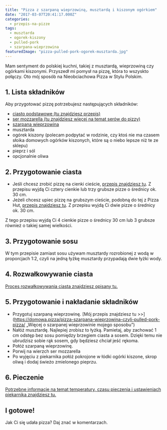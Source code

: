 ```yaml
---
title: "Pizza z szarpaną wieprzowiną, musztardą i kiszonym ogórkiem"
date: "2017-03-07T20:41:17.000Z"
categories: 
  - przepis-na-pizze
tags: 
  - musztarda
  - ogorek-kiszony
  - pulled-pork
  - szarpana-wieprzowina
featuredImage: "pizza-pulled-pork-ogorek-musztarda.jpg"
---
```


Mam sentyment do polskiej kuchni, takiej z musztardą, wieprzowiną czy ogórkami kiszonymi. Przyszedł mi pomysł na pizzę, która to wszyskto połączy. Oto mój sposób na Nieobciachowa Pizza w Stylu Polskim.

## 1\. Lista składników

Aby przygotować pizzę potrzebujesz następujących składników:

- <a title="Przepis na ciasto podstawowe" href="/przepis-na-ciasto-na-pizze/">ciasto podstawowe (tu znajdziesz przepis)</a>
- <a title="Ser do pizzy" href="/jaki-ser-wybrac-do-pizzy/">ser mozzarella (tu znajdziesz więcej na temat serów do pizzy)</a>
- <a href="/pizza-szarpana-wieprzowina-czyli-pulled-pork-pizza/">szarpana wieprzowina</a>
- musztarda
- ogórek kiszony (polecam podpytać w rodzinie, czy ktoś nie ma czasem słoika domowych ogórków kiszonych, które są o niebo lepsze niż te ze sklepu)
- pieprz i sól
- opcjonalnie oliwa

## 2\. Przygotowanie ciasta

- Jeśli chcesz zrobić pizzę na cienki cieście, <a title="Przepis na ciasto podstawowe" href="/przepis-na-ciasto-na-pizze/">przepis znajdziesz tu</a>. Z przepisu wyjdą Ci cztery cienkie lub trzy grubsze pizze o średnicy ok. 30 cm.
- Jeżeli chcesz upiec pizzę na grubszym cieście, podobną do tej z Pizza Hut, <a title="Przepis na pizzę na grubym cieście" href="/jak-zrobic-ciasto-na-pizze-jak-w-pizza-hut/">przepis znajdziesz tu</a>. Z przepisu wyjdą Ci dwie pizze o średnicy ok. 30 cm.

Z tego przepisu wyjdą Ci 4 cienkie pizze o średnicy 30 cm lub 3 grubsze również o takiej samej wielkości.

## 3\. Przygotowanie sosu

W tym przepisie zamiast sosu używam musztardy rozrobionej z wodą w proporcjach 1:2, czyli na jedną łyżkę musztardy przypadają dwie łyżki wody.

## 4\. Rozwałkowywanie ciasta

<a title="Rozwałkowywanie ciasta" href="/jak-walkowac-ciasto-pizzy/">Proces rozwałkowywania ciasta znajdziesz opisany tu.</a>

## 5\. Przygotowanie i nakładanie składników

- Przygotuj szarpaną wieprzowinę. \[Mój przepis znajdziesz tu >>\](https://domowa.pizza/pizza-szarpana-wieprzowina-czyli-pulled-pork-pizza/ „Więcej o szarpanej wieprzowinie mojego sposobu”)
- Nałóż musztardę. Najlepiej zrobisz to łyżką. Pamietaj, aby zachować 1 cm odstęp bez sosu pomiędzy brzegiem ciasta a sosem. Dzięki temu nie ubrudzisz sobie rąk sosem, gdy będziesz chciał jeść rękoma.
- Połóż szarpaną wieprzowinę.
- Porwij na wierzch ser mozzarella
- Po wyjęciu z piekarnika połóż pokrojone w łódki ogórki kiszone, skrop oliwą i dodaj świeżo zmielonego pieprzu.

## 6\. Pieczenie

<a title="Jak ustawić piekarnik do pieczenia pizzy" href="/jak-ustawic-piekarnik-pieczenia-pizzy/">Potrzebne informacje na temat temperatury, czasu pieczenia i ustawieniach piekarnika znajdziesz tu.</a>

## I gotowe!

Jak Ci się udała pizza? Daj znać w komentarzach.
